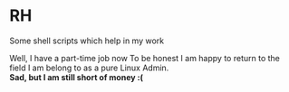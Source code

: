 # RH
Some shell scripts which help in my work 


Well, I have a part-time job now
To be honest I am happy to return to the field I am belong to as a pure Linux Admin.  
**Sad, but I am still short of money :(**

